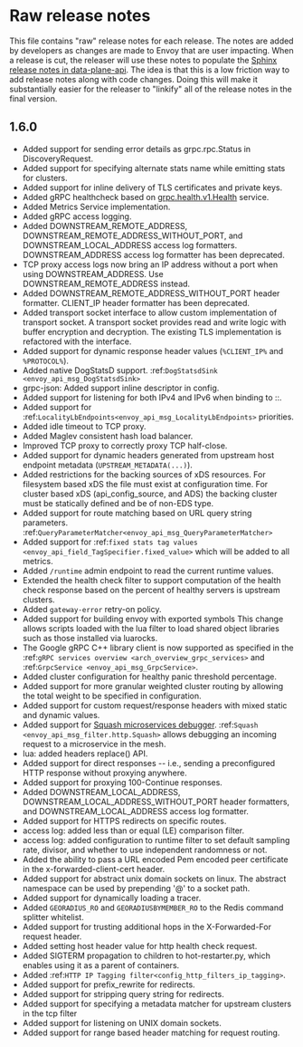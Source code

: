 # Raw release notes

This file contains "raw" release notes for each release. The notes are added by developers as changes
are made to Envoy that are user impacting. When a release is cut, the releaser will use these notes
to populate the [Sphinx release notes in data-plane-api](https://github.com/envoyproxy/data-plane-api/blob/master/docs/root/intro/version_history.rst).
The idea is that this is a low friction way to add release notes along with code changes. Doing this
will make it substantially easier for the releaser to "linkify" all of the release notes in the
final version.

## 1.6.0
* Added support for sending error details as grpc.rpc.Status in DiscoveryRequest.
* Added support for specifying alternate stats name while emitting stats for clusters.
* Added support for inline delivery of TLS certificates and private keys.
* Added gRPC healthcheck based on [grpc.health.v1.Health](https://github.com/grpc/grpc/blob/master/src/proto/grpc/health/v1/health.proto) service.
* Added Metrics Service implementation.
* Added gRPC access logging.
* Added DOWNSTREAM_REMOTE_ADDRESS, DOWNSTREAM_REMOTE_ADDRESS_WITHOUT_PORT, and
  DOWNSTREAM_LOCAL_ADDRESS access log formatters. DOWNSTREAM_ADDRESS access log formatter has been
  deprecated.
* TCP proxy access logs now bring an IP address without a port when using DOWNSTREAM_ADDRESS.
  Use DOWNSTREAM_REMOTE_ADDRESS instead.
* Added DOWNSTREAM_REMOTE_ADDRESS_WITHOUT_PORT header formatter. CLIENT_IP header formatter has been
  deprecated.
* Added transport socket interface to allow custom implementation of transport socket. A transport socket
  provides read and write logic with buffer encryption and decryption. The existing TLS implementation is
  refactored with the interface.
* Added support for dynamic response header values (`%CLIENT_IP%` and `%PROTOCOL%`).
* Added native DogStatsD support. :ref:`DogStatsdSink <envoy_api_msg_DogStatsdSink>`
* grpc-json: Added support inline descriptor in config.
* Added support for listening for both IPv4 and IPv6 when binding to ::.
* Added support for :ref:`LocalityLbEndpoints<envoy_api_msg_LocalityLbEndpoints>` priorities.
* Added idle timeout to TCP proxy.
* Added Maglev consistent hash load balancer.
* Improved TCP proxy to correctly proxy TCP half-close.
* Added support for dynamic headers generated from upstream host endpoint metadata
  (`UPSTREAM_METADATA(...)`).
* Added restrictions for the backing sources of xDS resources. For filesystem based xDS the file
  must exist at configuration time. For cluster based xDS (api\_config\_source, and ADS) the backing
  cluster must be statically defined and be of non-EDS type.
* Added support for route matching based on URL query string parameters.
  :ref:`QueryParameterMatcher<envoy_api_msg_QueryParameterMatcher>`
* Added support for :ref:`fixed stats tag values
  <envoy_api_field_TagSpecifier.fixed_value>` which will be added to all metrics.
* Added `/runtime` admin endpoint to read the current runtime values.
* Extended the health check filter to support computation of the health check response
  based on the percent of healthy servers is upstream clusters.
* Added `gateway-error` retry-on policy.
* Added support for building envoy with exported symbols
  This change allows scripts loaded with the lua filter to load shared object libraries such as those installed via luarocks.
* The Google gRPC C++ library client is now supported as specified in the :ref:`gRPC services
  overview <arch_overview_grpc_services>` and :ref:`GrpcService <envoy_api_msg_GrpcService>`.
* Added cluster configuration for healthy panic threshold percentage.
* Added support for more granular weighted cluster routing by allowing the total weight to be specified in configuration.
* Added support for custom request/response headers with mixed static and dynamic values.
* Added support for [Squash microservices debugger](https://github.com/solo-io/squash).
  :ref:`Squash <envoy_api_msg_filter.http.Squash>` allows debugging an incoming request to a microservice in the mesh.
* lua: added headers replace() API.
* Added support for direct responses -- i.e., sending a preconfigured HTTP response without proxying anywhere.
* Added support for proxying 100-Continue responses.
* Added DOWNSTREAM_LOCAL_ADDRESS, DOWNSTREAM_LOCAL_ADDRESS_WITHOUT_PORT header formatters, and
  DOWNSTREAM_LOCAL_ADDRESS access log formatter.
* Added support for HTTPS redirects on specific routes.
* access log: added less than or equal (LE) comparison filter.
* access log: added configuration to runtime filter to set default sampling rate, divisor, and
  whether to use independent randomness or not.
* Added the ability to pass a URL encoded Pem encoded peer certificate in the x-forwarded-client-cert header.
* Added support for abstract unix domain sockets on linux. The abstract
  namespace can be used by prepending '@' to a socket path.
* Added support for dynamically loading a tracer.
* Added `GEORADIUS_RO` and `GEORADIUSBYMEMBER_RO` to the Redis command splitter whitelist.
* Added support for trusting additional hops in the X-Forwarded-For request header.
* Added setting host header value for http health check request.
* Added SIGTERM propagation to children to hot-restarter.py, which enables using it as a parent of containers.
* Added :ref:`HTTP IP Tagging filter<config_http_filters_ip_tagging>`.
* Added support for prefix_rewrite for redirects.
* Added support for stripping query string for redirects.
* Added support for specifying a metadata matcher for upstream clusters in the tcp filter
* Added support for listening on UNIX domain sockets.
* Added support for range based header matching for request routing.
